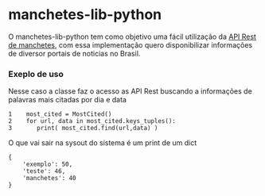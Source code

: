 # manchetes-lib-python
O manchetes-lib-python tem como objetivo uma fácil utilização da [API Rest de manchetes](https://github.com/lucastheo/manchetes), com essa implementação quero disponibilizar informações de diversor portais de noticias no Brasil.



### Exeplo de uso
Nesse caso a classe faz o acesso as API Rest buscando a informações de palavras mais citadas por dia e data

```
1    most_cited = MostCited()
2    for url, data in most_cited.keys_tuples():
3       print( most_cited.find(url,data) )
```
O que vai sair na sysout do sistema é um print de um dict
```
{
    'exemplo': 50,
    'teste': 46,
    'manchetes': 40
}
```